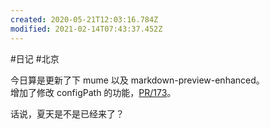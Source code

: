 ```yaml
---
created: 2020-05-21T12:03:16.784Z
modified: 2021-02-14T07:43:37.452Z
---
```

#日记 #北京

今日算是更新了下 mume 以及 markdown-preview-enhanced。  
增加了修改 configPath 的功能，[PR/173](https://github.com/shd101wyy/mume/pull/173)。

话说，夏天是不是已经来了？


